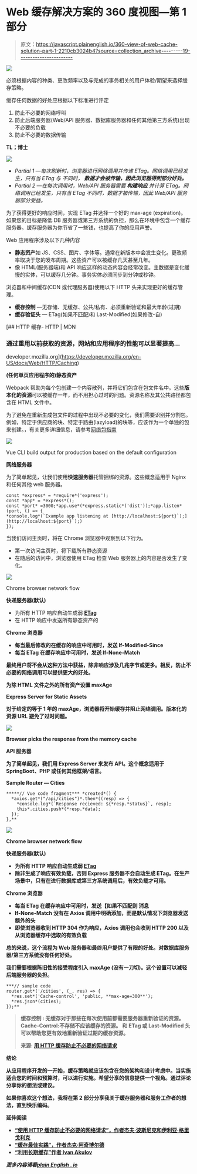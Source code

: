 # Web 缓存解决方案的 360 度视图—第 1 部分

> 原文：<https://javascript.plainenglish.io/360-view-of-web-cache-solution-part-1-2210cb3024b4?source=collection_archive---------19----------------------->

![](img/4cae3e6e5dc6b8bcd8dd2e9db27983fa.png)

必须根据内容的种类、更改频率以及与完成的事务相关的用户体验/期望来选择缓存策略。

缓存任何数据的好处应根据以下标准进行评定

1.  防止不必要的网络呼叫
2.  防止后端服务器(Web/API 服务器、数据库服务器和任何其他第三方系统)出现不必要的负载
3.  防止不必要的数据传输

**TL；博士**

![](img/a0d927724fb5a5484b07a63174d246d5.png)

*   *Partial 1 —每次刷新时，浏览器进行网络调用并传递 ETag。网络调用已经发生，只有当 ETag 与* *不同时，* ***数据才会被传输，因此浏览器得到部分好处。***
*   *Partial 2 —在每次调用时，Web/API 服务器需要* ***构建响应*** *并计算 ETag。网络调用已经发生，只有当 ETag 不同时，数据才被传输，因此 Web/API 服务器部分受益。*

为了获得更好的响应时间，实现 ETag 并选择一个好的 max-age (expiration)。如果您的目标是降低 DB 服务器或第三方系统的负担，那么在环境中包含一个缓存服务器。缓存服务器为你节省了一些钱，也提高了你的应用声誉。

Web 应用程序涉及以下几种内容

*   **静态资产**如 JS、CSS、图片、字体等。通常在新版本中会发生变化。更改频率取决于您的发布周期。这些资产可以被缓存几天甚至几年。
*   像 HTML(服务器端)和 API 响应这样的动态内容会经常改变。主数据是变化缓慢的实体，可以缓存几分钟。事务实体必须同步到分钟或秒钟。

浏览器和中间缓存(CDN 或代理服务器)使用以下 HTTP 头来实现更好的缓存管理。

*   **缓存控制** —无存储、无缓存、公共/私有、必须重新验证和最大年龄(过期)
*   **缓存验证头** — ETag(如果不匹配)和 Last-Modified(如果修改-自)

[](https://developer.mozilla.org/en-US/docs/Web/HTTP/Caching) [## HTTP 缓存- HTTP | MDN

### 通过重用以前获取的资源，网站和应用程序的性能可以显著提高…

developer.mozilla.org](https://developer.mozilla.org/en-US/docs/Web/HTTP/Caching) 

**(任何单页应用程序的)静态资产**

Webpack 帮助为每个包创建一个内容散列，并将它们包含在包文件名中。这些**版本化的资源**可以被缓存一年，而不用担心过时的问题。资源名称及其公共路径都包含在 HTML 文件中。

为了避免在重新生成包文件的过程中出现不必要的变化，我们需要识别并分割包。例如，特定于供应商的块、特定于路由(lazyload)的块等，应该作为一个单独的包来创建。，有关更多详细信息，请参考[网络包指南](https://webpack.js.org/guides/caching/)

![](img/da4b9bd7d833a7828644187b60d126c4.png)

Vue CLI build output for production based on the default configuration

**网络服务器**

为了简单起见，让我们使用**快速服务器**托管捆绑的资源。这些概念适用于 Nginx 和任何其他 web 服务器。

```
const *express* = *require*('express');
const *app* = *express*();
const *port* =3000;*app.use*(*express.static*('dist'));*app.listen*(port, () => {
*console.log*(`Example app listening at [http://localhost:${port}`);](http://localhost:${port}`);)
});
```

当我们访问主页时，将在 Chrome 浏览器中观察到以下行为。

*   第一次访问主页时，将下载所有静态资源
*   在随后的访问中，浏览器使用 ETag 检查 Web 服务器上的内容是否发生了变化。

![](img/62ccb1b5207d2ede58d1f88ac1faa6e1.png)

Chrome browser network flow

**快递服务器(默认)**

*   为所有 HTTP 响应自动生成弱 [**ETag**](https://www.npmjs.com/package/etag)
*   在 HTTP 响应中发送所有静态资产的[](https://github.com/pillarjs/send/blob/master/index.js)

******Chrome 浏览器******

*   ****每当**最后修改的**在缓存的响应中可用时，发送 **If-Modified-Since******
*   ****每当 **ETag** 在缓存响应中可用时，发送 **If-None-Match******

****最终用户将不会从这种方法中获益，除非响应涉及几兆字节或更多。相反，防止不必要的网络调用可以提供更大的好处。****

******为除 HTML 文件之外的所有资产设置 maxAge******

****Express Server for Static Assets****

****对于给定的等于 1 年的 maxAge，浏览器将开始缓存并阻止网络调用。版本化的资源 URL 避免了过时问题。****

****![](img/218355517ebb306febb964c40ddee42f.png)****

****Browser picks the response from the memory cache****

******API 服务器******

****为了简单起见，我们用 **Express Server** 来发布 API。这个概念适用于 SpringBoot、PHP 或任何其他框架/语言。****

****Sample Router — Cities****

```
*****// Vue code fragment*** *created*() {
  *axios.get*("/api/cities")*.then*((resp) => {
    *console.log*(`Response recieved: ${*resp.*status}`, resp);
    this*.cities.push*(*resp.*data);
  });
},**
```

****![](img/41a03d85febe132c7f9fe2a10f6241e0.png)****

****Chrome browser network flow****

******快递服务器(默认)******

*   ****为所有 HTTP 响应自动生成弱 [**ETag**](https://www.npmjs.com/package/etag)****
*   ****除非生成了响应有效负载，否则 Express 服务器不会自动生成 ETag。在生产场景中，只有在进行数据库或第三方系统调用后，有效负载才可用。****

******Chrome 浏览器******

*   ****每当 **ETag** 在缓存响应中可用时，发送【如果不匹配则 消息****
*   ******If-None-Match** 没有在 Axios 调用中明确添加，而是默认情况下浏览器发送额外的头****
*   ****即使浏览器收到 HTTP 304 作为响应，Axios 调用也会收到 HTTP 200 以及从浏览器缓存中选取的有效负载****

****总的来说，这个流程为 Web 服务器和最终用户提供了有限的好处。对数据库服务器/第三方系统没有任何好处。****

****我们需要根据陈旧性的接受程度引入 **maxAge** (没有一刀切)。这个设置可以减轻后端服务器的负担。****

```
***// sample code 
router.get*('/cities', (_, res) => {
  *res.set*('Cache-control', 'public, **max-age=300**');
  *res.json*(cities);
});**
```

> ******缓存控制** : **无缓存**对于那些在每次使用前都需要服务器重新验证的资源。
> **Cache-Control:不存储**不应该缓存的资源。
> **和 ETag 或 Last-Modified 头**可以帮助您更有效地重新验证过期的缓存资源。****
> 
> ******来源:** [用 HTTP 缓存防止不必要的网络请求](https://web.dev/http-cache/)****

******结论******

****从应用程序开发的一开始，缓存策略就应该包含在您的架构和设计考虑中。当实施适合您的时间和预算时，可以进行实施。希望分享的信息提供一个视角。通过评论分享你的想法或建议。****

****如果你喜欢这个想法，我将在第 2 部分分享我关于缓存服务器和服务工作者的想法，直到快乐编码。****

******延伸阅读******

*   ****[“使用 HTTP 缓存防止不必要的网络请求”，作者杰夫·波斯尼克和伊利亚·格里戈利克](https://web.dev/http-cache/)****
*   ****[“缓存最佳实践”，作者杰克·阿奇博尔德](https://jakearchibald.com/2016/caching-best-practices/)****
*   ****[“利用长期缓存”作者 Ivan Akulov](https://developers.google.com/web/fundamentals/performance/webpack/use-long-term-caching)****

*****更多内容请看*[*plain English . io*](http://plainenglish.io/)****